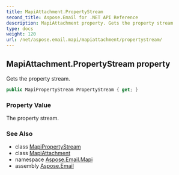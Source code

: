 ```yaml
---
title: MapiAttachment.PropertyStream
second_title: Aspose.Email for .NET API Reference
description: MapiAttachment property. Gets the property stream
type: docs
weight: 120
url: /net/aspose.email.mapi/mapiattachment/propertystream/
---
```

## MapiAttachment.PropertyStream property

Gets the property stream.

```csharp
public MapiPropertyStream PropertyStream { get; }
```

### Property Value

The property stream.

### See Also

* class [MapiPropertyStream](../../mapipropertystream/)
* class [MapiAttachment](../)
* namespace [Aspose.Email.Mapi](../../mapiattachment/)
* assembly [Aspose.Email](../../../)


